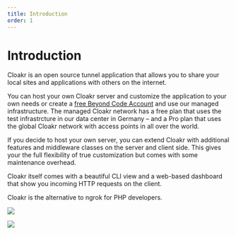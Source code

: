 ```yaml
---
title: Introduction
order: 1
---
```


# Introduction

Cloakr is an open source tunnel application that allows you to share your local sites and applications with others on the internet.

You can host your own Cloakr server and customize the application to your own needs or create a [free Beyond Code Account](https://beyondco.de/login) and use our managed infrastructure. The managed Cloakr network has a free plan that uses the test infrastrcture in our data center in Germany – and a Pro plan that uses the global Cloakr network with access points in all over the world.

If you decide to host your own server, you can extend Cloakr with additional features and middleware classes on the server and client side. This gives your the full flexibility of true customization but comes with some maintenance overhead.

Cloakr itself comes with a beautiful CLI view and a web-based dashboard that show you incoming HTTP requests on the client.

Cloakr is the alternative to ngrok for PHP developers.

![](/img/cloakr_terminal.png)

![](/img/cloakr_dashboard_details.png)
